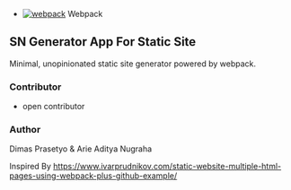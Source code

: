 - [![webpack](./src/assets/badges/webpack.svg)](https://badges.aleen42.com/src/webpack.svg) Webpack

## SN Generator App For Static Site

Minimal, unopinionated static site generator powered by webpack.

### Contributor
- open contributor 

### Author 
Dimas Prasetyo & Arie Aditya Nugraha 

Inspired By https://www.ivarprudnikov.com/static-website-multiple-html-pages-using-webpack-plus-github-example/
